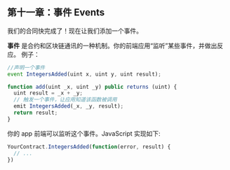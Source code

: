 ## 第十一章：事件 Events

我们的合同快完成了！现在让我们添加一个事件。

**事件** 是合约和区块链通讯的一种机制。你的前端应用“监听”某些事件，并做出反应。
例子：
```javascript
//声明一个事件
event IntegersAdded(uint x, uint y, uint result);

function add(uint _x, uint _y) public returns (uint) {
  uint result = _x + _y;
  // 触发一个事件，让应用知道该函数被调用
  emit IntegersAdded(_x, _y, result);
  return result;
}
```
你的 app 前端可以监听这个事件。JavaScript 实现如下:
```javascript
YourContract.IntegersAdded(function(error, result) {
  // ...
})
```
